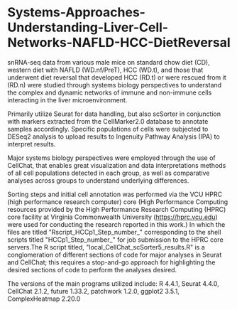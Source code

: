 # Systems-Approaches-Understanding-Liver-Cell-Networks-NAFLD-HCC-DietReversal
snRNA-seq data from various male mice on standard chow diet (CD), western diet with NAFLD (WD.nf/PreT), HCC (WD.t), and those that underwent diet reversal that developed HCC (RD.t) or were rescued from it (RD.n) were studied through systems biology perspectives to understand the complex and dynamic networks of immune and non-immune cells interacting in the liver microenvironment.

Primarily utilize Seurat for data handling, but also scSorter in conjunction with markers extracted from the CellMarker2.0 database to annotate samples accordingly.  Specific populations of cells were subjected to DESeq2 analysis to upload results to Ingenuity Pathway Analysis (IPA) to interpret results.

Major systems biology perspectives were employed through the use of CellChat, that enables great visualization and data interpretations methods of all cell populations detected in each group, as well as comparative analyses across groups to understand underlying differences.

Sorting steps and initial cell annotation was performed via the VCU HPRC (high performance research computer) core (High Performance Computing resources provided by the High Performance Research Computing (HPRC) core facility at Virginia Commonwealth University (https://hprc.vcu.edu) were used for conducting the research reported in this work.) In which the files are titled "Rscript_HCCp1_Step_number_" corresponding to the shell scripts titled "HCCp1_Step_number_" for job submission to the HPRC core servers.The R script titled, "local_CellChat_scSorter5_results.R" is a conglomeration of different sections of code for major analyses in Seurat and CellChat; this requires a stop-and-go approach for highlighting the desired sections of code to perform the analyses desired.

The versions of the main programs utilized include: R 4.4.1, Seurat 4.4.0, CellChat 2.1.2, future 1.33.2, patchwork 1.2.0, ggplot2 3.5.1, ComplexHeatmap 2.20.0
